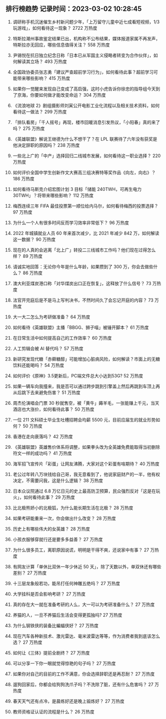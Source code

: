 
## 排行榜趋势 记录时间：2023-03-02 10:28:45
  
  1. 调研称手机沉迷催生乡村新问题少年，「上万留守儿童中近七成看短视频，1/3 玩游戏」，如何看待这一现象？ 2722 万热度
    
  2. 特斯拉潮州事故鉴定结果已出，机构称不公布结果，媒体报道家属不再发声，特斯拉亦无回应，哪些信息值得关注？ 558 万热度
    
  3. 尹锡悦在抗日独立纪念日称「日本已从军国主义侵略者转变为合作伙伴」，如何解读其立场？ 493 万热度
    
  4. 全国政协委员张志勇「建议严查超前学习行为」，如何看待此事？超前学习可能带来哪些影响？ 415 万热度
    
  5. 如果你一觉醒来发现自己变成了高启强，这时小虎告诉你徐忠的指导组今天到了京海，你要如何做才能改变命运？ 304 万热度
    
  6. 《流浪地球 2》剧组摄影师刘寅公开电影工业化流程以及相关技术资料，如何看待这一做法？ 299 万热度
    
  7. 「排队看房」「千人摇号」再现，楼市回暖消息引发热议，「小阳春」真的来了吗？ 275 万热度
    
  8. 《英雄联盟》解说王继德为什么不想干了？在 LPL 联赛待了六年没有获奖是他决定辞职的原因吗？ 238 万热度
    
  9. 一些北上广的「中产」选择回归二线城市发展，如何看待这一职业选择？ 220 万热度
    
  10. 如何评价全国中学生创新作文大赛高三组决赛特等奖作品《向左，向右》？ 186 万热度
    
  11. 如何看待马斯克介绍宏图计划 3 目标「储能 240TWH，可再生电力 30TWH」？将带来哪些影响？ 112 万热度
    
  12. 梅西连续三年 FIFA 最佳投票第一顺位给内马尔，如何看待梅西的投票选择？ 97 万热度
    
  13. 为什么一个人有很多时间反而学习效率非常低下？ 96 万热度
    
  14. 2022 年城镇就业人员 60 年来首次减少，比 2021 年减少 842 万，如何解读这一数据？ 90 万热度
    
  15. 现在的人真的会逃离「北上广」转投二三线城市工作吗？他们现在过得怎么样？ 89 万热度
    
  16. 请诚实地回答：无论你今年是什么年龄，如果攒到了 300 万，你会去做些什么？ 86 万热度
    
  17. 澳大利亚煤炭港口称「对华煤炭出口正在恢复」，这释放了什么信号？ 73 万热度
    
  18. 法官开完庭后是不是马上写判决书，不然时间久了会忘记开庭的内容？ 73 万热度
    
  19. 大一大二怎么为考研做准备？ 64 万热度
    
  20. 如何看待《英雄联盟》主播「BBGG、狮子喵」被锤开脚本？ 61 万热度
    
  21. 在日常生活中如何提高自己的工作效率？ 60 万热度
    
  22. 人工剪辑会被 AI 替代吗？ 57 万热度
    
  23. 新研究发现代糖「赤藓糖醇」可能增加心脏病风险，如何解读？市面上的无糖饮料还能喝吗？ 54 万热度
    
  24. 如何评价《原神》3.5更新后，PC端文件总大小达到53G? 52 万热度
    
  25. 如果一辆车向我撞来，我是否可以通过跨步跳到引擎盖上然后再跳到车顶上再从后跳下去来避免伤害？ 51 万热度
    
  26. 周杰伦演唱会门票 30 秒就售空，被「黄牛」薅羊毛，一张能赚上千元，当天酒店也大涨价，如何看待此事？ 50 万热度
    
  27. 一位 211 文科硕士毕业生吐槽招聘会均薪 5500 元，目前应届生的就业形势如何？ 50 万热度
    
  28. 香港在走向衰落吗？ 42 万热度
    
  29. 《英雄联盟》英雄售价体系将调整，如果拳头改为全英雄免费能取得当初删除符文一样的成功吗？ 41 万热度
    
  30. 海军招飞宣传片「彩蛋」让网友沸腾，大家对这个彩蛋有啥期待？ 40 万热度
    
  31. 老公过年转八万块钱给自己哥，我无意看到了，他说家庭财产的一半，他有权决定，不需要问我，这是什么逻辑？ 38 万热度
    
  32. 日本众议院通过 6.8 万亿日元的史上最高防卫预算，民众强烈反对「这是在玩火」，如何看待此事？ 29 万热度
    
  33. 比北极熊娇小的北极狐，为什么能长期生活在北极？ 28 万热度
    
  34. 如果考研能重来一次，你会做出什么改变？ 28 万热度
    
  35. 历史上有哪些伟大的女英雄？ 28 万热度
    
  36. 小孩衣服够穿就行还是要多多益善？ 27 万热度
    
  37. 为什么很多员工，离职原因说谎，明明是干得不爽，还说家中有事？ 27 万热度
    
  38. 有网友计算「单休比双休一年少休近 50 天」，除了天数以外，单双休还有哪些差别？ 27 万热度
    
  39. 十三层龙象般若功，能吊打任何神雕五绝吗？ 27 万热度
    
  40. 大学挂科是否会影响考研？ 27 万热度
    
  41. 真的存在大一就在准备考研的人么，大一可以为考研准备什么？ 27 万热度
    
  42. 养猫的人，一旦不养猫后生活会变得更孤独吗? 27 万热度
    
  43. 为什么钢铁侠的装备比蝙蝠侠好？ 27 万热度
    
  44. 现在汽车各种新技术、激光雷达、毫米波雷达等等，作为消费者我到底该怎么选？ 27 万热度
    
  45. 如何让《三体》提前全剧终？ 27 万热度
    
  46. 可以分享一下你一眼就觉得惊艳的句子吗？ 27 万热度
    
  47. 如果你对自己的目前的工作不满意，你会选择辞职还是再忍耐？ 27 万热度
    
  48. 遛狗回家后，你都会给狗狗洗爪子吗？不洗除了脏，还有什么危害吗？ 27 万热度
    
  49. 春天天气还有点冷，是晨练好还是晚上锻炼好？ 27 万热度
    
  50. 教师资格证认证的流程是什么？ 26 万热度
    